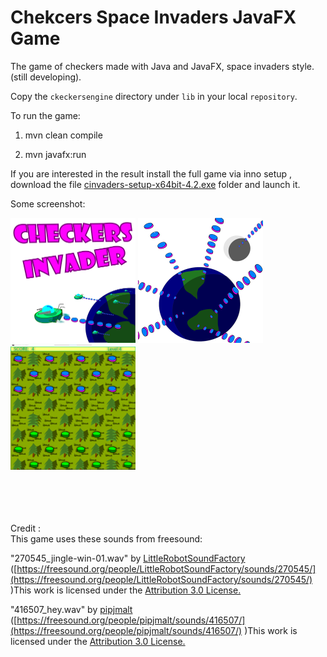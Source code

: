 
# Chekcers Space Invaders JavaFX Game
The game of checkers made with Java and JavaFX, space invaders style.(still developing).

Copy the `ckeckersengine` directory  under `lib` in  your local `repository`.

To run the game: 

1. mvn clean compile 

2. mvn javafx:run

If you  are interested in the result install the full game via inno setup , download the file [cinvaders-setup-x64bit-4.2.exe](https://github.com/alegithub72/checkersjavafx/releases/download/4.2/cinvaders-setup-x64bit-4.2.exe) folder and launch it.

Some screenshot:
<br>
<div sgtyle="display: flex;flex-direction:column;">
<img src="https://github.com/alegithub72/checkersjavafx/blob/master/screesho_check_1.PNG" width="200" height="200" />
<img src="https://github.com/alegithub72/checkersjavafx/blob/master/screesho_check_4.PNG" width="200" height="200" />
<img src="https://github.com/alegithub72/checkersjavafx/blob/master/screesho_check_2.PNG" width="200" height="200" />

</div>
<br><br><br><br>


Credit :<br>
This game uses these sounds from freesound:<br>

"270545_jingle-win-01.wav" by [LittleRobotSoundFactory](https://freesound.org/people/LittleRobotSoundFactory) ([https://freesound.org/people/LittleRobotSoundFactory/sounds/270545/](https://freesound.org/people/LittleRobotSoundFactory/sounds/270545/) )This work is licensed under the [ Attribution 3.0 License.](http://creativecommons.org/licenses/by/3.0/)

"416507_hey.wav" by [pipjmalt](https://freesound.org/people/pipjmalt/) ([https://freesound.org/people/pipjmalt/sounds/416507/](https://freesound.org/people/pipjmalt/sounds/416507/) )This work is licensed under the [ Attribution 3.0 License.](http://creativecommons.org/licenses/by/3.0/)
